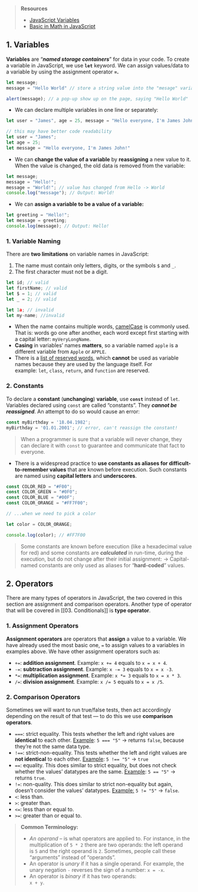 > **Resources**
> - [JavaScript Variables](https://javascript.info/variables)
> - [Basic in Math in JavaScript](https://developer.mozilla.org/en-US/docs/Learn/JavaScript/First_steps/Math#arithmetic_operators)
## 1. Variables
**Variables** are “***named storage containers***” for data in your code. To create a variable in JavaScript, we use **`let`** keyword. We can assign values/data to a variable by using the assignment operator **`=`.**
```js
let message;
message = "Hello World" // store a string value into the "mesage" variable

alert(message); // a pop-up show up on the page, saying "Hello World"
```

* We can declare multiple variables in one line or separately: 
```js
let user = "James", age = 25, message = "Hello everyone, I'm James John!";

// this may have better code readability
let user = "James"; 
let age = 25;
let message = "Hello everyone, I'm James John!"
```

* We can **change the value of a variable** by **reassigning** a new value to it. When the value is changed, the old data is removed from the variable: 
```js
let message; 
message = "Hello!";
message = "World!"; // value has changed from Hello -> World
console.log("message"); // Output: World!
```

* We can **assign a variable to be a value of a variable:** 
```js
let greeting = "Hello!";
let message = greeting; 
console.log(message); // Output: Hello!
```
### 1. Variable Naming
There are **two limitations** on variable names in JavaScript:
1. The name must contain only letters, digits, or the symbols `$` and `_`.
2. The first character must not be a digit.
```js
let id; // valid
let firstName; // valid
let $ = 1; // valid
let _ = 2; // valid

let 1a; // invalid
let my-name; //invalid
```

* When the name contains multiple words, [camelCase](https://en.wikipedia.org/wiki/CamelCase) is commonly used. That is: words go one after another, each word except first starting with a capital letter: `myVeryLongName`.
* **Casing** in variables’ names **matters**, so a variable named `apple` is a different variable from `Apple` or `APPLE`. 
* There is a [list of reserved words](https://developer.mozilla.org/en-US/docs/Web/JavaScript/Reference/Lexical_grammar#Keywords), which **cannot** be used as variable names because they are used by the language itself. For example: `let`, `class`, `return`, and `function` are reserved.
### 2. Constants
To declare a **constant** (**unchanging**) **variable**, use **`const`** instead of `let`. Variables declared using `const` are called “constants”. They ***cannot be reassigned***. An attempt to do so would cause an error:
```js
const myBirthday = '18.04.1982';
myBirthday = '01.01.2001'; // error, can't reassign the constant!
```
> When a programmer is sure that a variable will never change, they can declare it with `const` to guarantee and communicate that fact to everyone.

* There is a widespread practice to **use constants as aliases for difficult-to-remember values** that are known before execution. Such constants are named using **capital letters** and **underscores**.
```js
const COLOR_RED = "#F00";
const COLOR_GREEN = "#0F0";
const COLOR_BLUE = "#00F";
const COLOR_ORANGE = "#FF7F00";

// ...when we need to pick a color

let color = COLOR_ORANGE;

console.log(color); // #FF7F00
```

> Some constants are known before execution (like a hexadecimal value for red) and some constants are **_calculated_** in run-time, during the execution, but do not change after their initial assignment:
> → Capital-named constants are only used as aliases for “**hard-coded**” values.
## 2. Operators
There are many types of operators in JavaScript, the two covered in this section are assignment and comparison operators. Another type of operator that will be covered in [[03. Conditionals]] is **type operator**. 
### 1. Assignment Operators
**Assignment operators** are operators that **assign** a value to a variable. We have already used the most basic one, `=` to assign values to a variables in examples above. We have other assignment operators such as: 
* `+=`: **addition assignment**. Example: `x += 4` equals to `x = x + 4`.
* `-=`: **subtraction assignment**. Example: `x -= 3` equals to `x = x -3`.
* `*=`: **multiplication assignment**. Example: `x *= 3` equals to `x = x * 3`.
* `/=`: **division assignment**. Example: `x /= 5` equals to `x = x /5`.
### 2. Comparison Operators
Sometimes we will want to run true/false tests, then act accordingly depending on the result of that test — to do this we use **comparison operators**.
* `===`: strict equality. This tests whether the left and right values are **identical** to each other. <u>Example</u>: `5 === "5"` → returns `false`, because they’re not the same data type.
* `!==`: strict-non-equality. This tests whether the left and right values are **not identical** to each other. <u>Example</u>: `5 !== "5"` → `true`
* `==`: equality. This does similar to strict equality, but does not check whether the values’ datatypes are the same. <u>Example</u>: `5 == "5"` → returns `true`. 
* `!=`: non-quality. This does similar to strict non-equality but again, doesn’t consider the values’ datatypes. <u>Example:</u> `5 != "5"` → `false`.
* `<`: less than. 
* `>`: greater than.
* `<=`: less than or equal to.
* `>=`: greater than or equal to. 
> **Common Terminology:** 
> * _An operand_ – is what operators are applied to. For instance, in the multiplication of `5 * 2` there are two operands: the left operand is `5` and the right operand is `2`. Sometimes, people call these “arguments” instead of “operands”.
> * An operator is _unary_ if it has a single operand. For example, the unary negation `-` reverses the sign of a number: `x = -x`.
> * An operator is _binary_ if it has two operands:<center></center> `x + y`.

